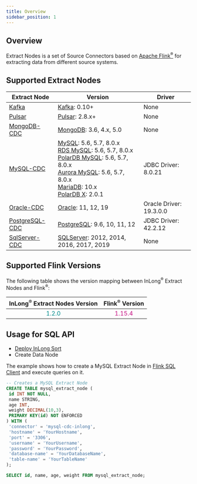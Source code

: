 ```yaml
---
title: Overview
sidebar_position: 1
---
```


## Overview

Extract Nodes is a set of Source Connectors based on <a href="https://flink.apache.org/">Apache Flink<sup>®</sup></a> for extracting data from different source systems. 

## Supported Extract Nodes
| Extract Node                        | Version                                                                                                                                                                                                                                                                                                                                                                                               | Driver                  |
|-------------------------------------|-------------------------------------------------------------------------------------------------------------------------------------------------------------------------------------------------------------------------------------------------------------------------------------------------------------------------------------------------------------------------------------------------------|-------------------------|
| [Kafka](kafka.md)                   | [Kafka](https://kafka.apache.org/): 0.10+                                                                                                                                                                                                                                                                                                                                                             | None                    |
| [Pulsar](pulsar.md)                 | [Pulsar](https://pulsar.apache.org/): 2.8.x+                                                                                                                                                                                                                                                                                                                                                          | None                    |
| [MongoDB-CDC](mongodb-cdc.md)       | [MongoDB](https://www.mongodb.com): 3.6, 4.x, 5.0                                                                                                                                                                                                                                                                                                                                                     | None                    |
| [MySQL-CDC](mysql-cdc.md)           | [MySQL](https://dev.mysql.com/doc): 5.6, 5.7, 8.0.x <br/>[RDS MySQL](https://www.aliyun.com/product/rds/mysql): 5.6, 5.7, 8.0.x <br/> [PolarDB MySQL](https://www.aliyun.com/product/polardb): 5.6, 5.7, 8.0.x <br/> [Aurora MySQL](https://aws.amazon.com/cn/rds/aurora): 5.6, 5.7, 8.0.x <br/> [MariaDB](https://mariadb.org): 10.x <br/> [PolarDB X](https://github.com/polardb/polardbx-sql): 2.0.1 | JDBC Driver: 8.0.21     |
| [Oracle-CDC](oracle-cdc.md)         | [Oracle](https://www.oracle.com/index.html): 11, 12, 19                                                                                                                                                                                                                                                                                                                                               | Oracle Driver: 19.3.0.0 |
| [PostgreSQL-CDC](postgresql-cdc.md) | [PostgreSQL](https://www.postgresql.org): 9.6, 10, 11, 12                                                                                                                                                                                                                                                                                                                                             | JDBC Driver: 42.2.12     |
| [SqlServer-CDC](sqlserver-cdc.md)   | [SQLServer](https://www.microsoft.com/sql-server): 2012, 2014, 2016, 2017, 2019                                                                                                                                                                                                                                                                                                                       | None                    |

## Supported Flink Versions
The following table shows the version mapping between InLong<sup>®</sup> Extract Nodes and Flink<sup>®</sup>:

|        InLong<sup>®</sup> Extract Nodes Version        |          Flink<sup>®</sup> Version          |
|:------------------------------------------------------:|:-------------------------------------------:|
|          <font color="DarkCyan">1.2.0</font>           | <font color="MediumVioletRed">1.15.4</font> |

## Usage for SQL API
- [Deploy InLong Sort](modules/sort/deployment.md)
- Create Data Node

The example shows how to create a MySQL Extract Node in [Flink SQL Client](https://ci.apache.org/projects/flink/flink-docs-release-1.13/dev/table/sqlClient.html) and execute queries on it.

```sql
-- Creates a MySQL Extract Node
CREATE TABLE mysql_extract_node (
 id INT NOT NULL,
 name STRING,
 age INT,
 weight DECIMAL(10,3),
 PRIMARY KEY(id) NOT ENFORCED
) WITH (
 'connector' = 'mysql-cdc-inlong',
 'hostname' = 'YourHostname',
 'port' = '3306',
 'username' = 'YourUsername',
 'password' = 'YourPassword',
 'database-name' = 'YourDatabaseName',
 'table-name' = 'YourTableName'
);

SELECT id, name, age, weight FROM mysql_extract_node;
```